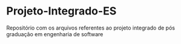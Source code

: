 # Projeto-Integrado-ES
Repositório com os arquivos referentes ao projeto integrado de pós graduação em engenharia de software
